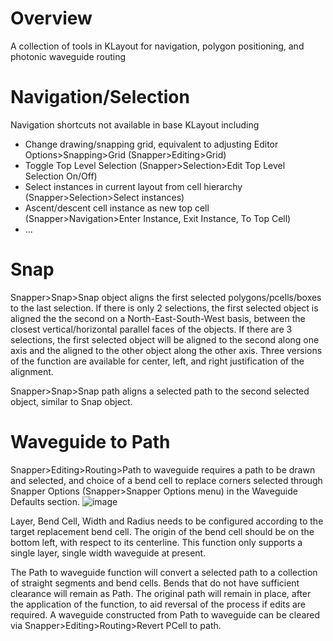 # Overview
A collection of tools in KLayout for navigation, polygon positioning, and photonic waveguide routing

# Navigation/Selection

Navigation shortcuts not available in base KLayout including

- Change drawing/snapping grid, equivalent to adjusting Editor Options>Snapping>Grid (Snapper>Editing>Grid)
- Toggle Top Level Selection (Snapper>Selection>Edit Top Level Selection On/Off)
- Select instances in current layout from cell hierarchy (Snapper>Selection>Select instances)
- Ascent/descent cell instance as new top cell (Snapper>Navigation>Enter Instance, Exit Instance, To Top Cell)
- ...

# Snap

Snapper>Snap>Snap object aligns the first selected polygons/pcells/boxes to the last selection. If there is only 2 selections, the first selected object is aligned the the second on a North-East-South-West basis, between the closest vertical/horizontal parallel faces of the objects. If there are 3 selections, the first selected object will be aligned to the second along one axis and the aligned to the other object along the other axis. Three versions of the function are available for center, left, and right justification of the alignment.

Snapper>Snap>Snap path aligns a selected path to the second selected object, similar to Snap object.

# Waveguide to Path
Snapper>Editing>Routing>Path to waveguide requires a path to be drawn and selected, and choice of a bend cell to replace corners selected through 
Snapper Options (Snapper>Snapper Options menu) in the Waveguide Defaults section.
![image](https://github.com/user-attachments/assets/cfa41a26-5742-4c07-acbb-65530878824a)


Layer, Bend Cell, Width and Radius needs to be configured according to the target replacement bend cell. The origin of the bend cell should be on the bottom left, with respect to its centerline. This function only supports a single layer, single width waveguide at present.

The Path to waveguide function will convert a selected path to a collection of straight segments and bend cells. Bends that do not have sufficient clearance will remain as Path. The original path will remain in place, after the application of the function, to aid reversal of the process if edits are required. A waveguide constructed from Path to waveguide can be cleared via Snapper>Editing>Routing>Revert PCell to path.
